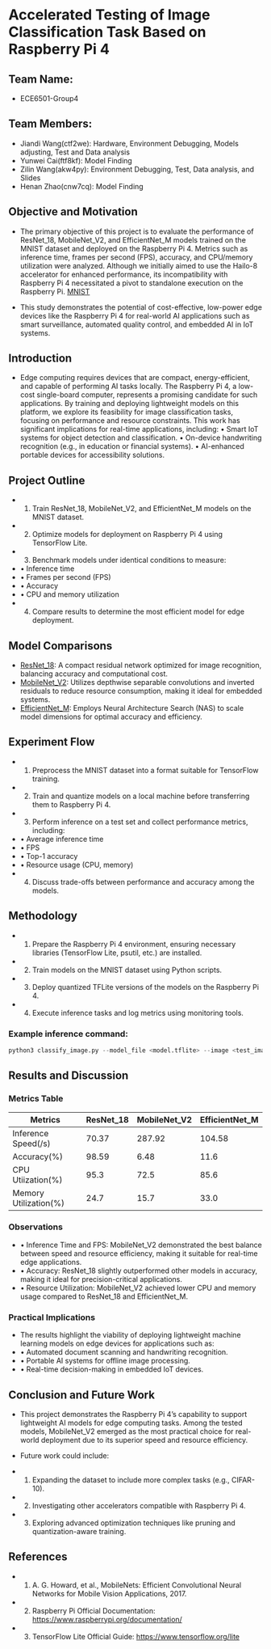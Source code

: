# Accelerated Testing of Image Classification Task Based on Raspberry Pi 4

## Team Name: 
- ECE6501-Group4
## Team Members:
- Jiandi Wang(ctf2we): Hardware, Environment Debugging, Models adjusting, Test and Data analysis
- Yunwei Cai(ftf8kf): Model Finding
- Zilin Wang(akw4py): Environment Debugging, Test, Data analysis, and Slides
- Henan Zhao(cnw7cq): Model Finding

## Objective and Motivation
- The primary objective of this project is to evaluate the performance of ResNet_18, MobileNet_V2, and EfficientNet_M models trained on the MNIST dataset and deployed on the Raspberry Pi 4. Metrics such as inference time, frames per second (FPS), accuracy, and CPU/memory utilization were analyzed. Although we initially aimed to use the Hailo-8 accelerator for enhanced performance, its incompatibility with Raspberry Pi 4 necessitated a pivot to standalone execution on the Raspberry Pi.
[MNIST](https://www.tensorflow.org/datasets/catalog/mnist)

- This study demonstrates the potential of cost-effective, low-power edge devices like the Raspberry Pi 4 for real-world AI applications such as smart surveillance, automated quality control, and embedded AI in IoT systems.

## Introduction
- Edge computing requires devices that are compact, energy-efficient, and capable of performing AI tasks locally. The Raspberry Pi 4, a low-cost single-board computer, represents a promising candidate for such applications.
By training and deploying lightweight models on this platform, we explore its feasibility for image classification tasks, focusing on performance and resource constraints. This work has significant implications for real-time applications, including:
	•	Smart IoT systems for object detection and classification.
	•	On-device handwriting recognition (e.g., in education or financial systems).
	•	AI-enhanced portable devices for accessibility solutions.

## Project Outline
- 1.	Train ResNet_18, MobileNet_V2, and EfficientNet_M models on the MNIST dataset.
- 2.	Optimize models for deployment on Raspberry Pi 4 using TensorFlow Lite.
- 3.	Benchmark models under identical conditions to measure:
-  •	Inference time
-  •	Frames per second (FPS)
-  •	Accuracy
-  •	CPU and memory utilization
- 4.	Compare results to determine the most efficient model for edge deployment.

## Model Comparisons
- [ResNet_18](https://pytorch.org/vision/main/models/generated/torchvision.models.resnet18.html): A compact residual network optimized for image recognition, balancing accuracy and computational cost.
- [MobileNet_V2](https://pytorch.org/hub/pytorch_vision_mobilenet_v2/): Utilizes depthwise separable convolutions and inverted residuals to reduce resource consumption, making it ideal for embedded systems.
- [EfficientNet_M](https://pytorch.org/vision/main/models/efficientnet.html): Employs Neural Architecture Search (NAS) to scale model dimensions for optimal accuracy and efficiency.

## Experiment Flow
- 1.	Preprocess the MNIST dataset into a format suitable for TensorFlow training.
- 2.	Train and quantize models on a local machine before transferring them to Raspberry Pi 4.
- 3.	Perform inference on a test set and collect performance metrics, including:
-  •	Average inference time
-  •	FPS
-  •	Top-1 accuracy
-  •	Resource usage (CPU, memory)
- 4.	Discuss trade-offs between performance and accuracy among the models.

## Methodology
- 1.	Prepare the Raspberry Pi 4 environment, ensuring necessary libraries (TensorFlow Lite, psutil, etc.) are installed.
- 2.	Train models on the MNIST dataset using Python scripts.
- 3.	Deploy quantized TFLite versions of the models on the Raspberry Pi 4.
- 4.	Execute inference tasks and log metrics using monitoring tools.
### Example inference command:
```python
python3 classify_image.py --model_file <model.tflite> --image <test_image>
```
## Results and Discussion
### Metrics Table
| Metrics  | ResNet_18 | MobileNet_V2 | EfficientNet_M |
| ------------- | ------------- | ------------- | ------------- | 
| Inference Speed(/s)  | 70.37  | 287.92 | 104.58 |
| Accuracy(%)  | 98.59  | 6.48 | 11.6 |
| CPU Utiization(%) | 95.3 | 72.5 | 85.6 |
| Memory Utilization(%) | 24.7 | 15.7 | 33.0 |

### Observations
 - •	Inference Time and FPS: MobileNet_V2 demonstrated the best balance between speed and resource efficiency, making it suitable for real-time edge applications.
-  •	Accuracy: ResNet_18 slightly outperformed other models in accuracy, making it ideal for precision-critical applications.
-  •	Resource Utilization: MobileNet_V2 achieved lower CPU and memory usage compared to ResNet_18 and EfficientNet_M.
### Practical Implications
- The results highlight the viability of deploying lightweight machine learning models on edge devices for applications such as:
- •	Automated document scanning and handwriting recognition.
- •	Portable AI systems for offline image processing.
- •	Real-time decision-making in embedded IoT devices.

## Conclusion and Future Work
- This project demonstrates the Raspberry Pi 4’s capability to support lightweight AI models for edge computing tasks. Among the tested models, MobileNet_V2 emerged as the most practical choice for real-world deployment due to its superior speed and resource efficiency.

- Future work could include:
- 	1.	Expanding the dataset to include more complex tasks (e.g., CIFAR-10).
- 	2.	Investigating other accelerators compatible with Raspberry Pi 4.
- 	3.	Exploring advanced optimization techniques like pruning and quantization-aware training.

## References
-	1.	A. G. Howard, et al., MobileNets: Efficient Convolutional Neural Networks for Mobile Vision Applications, 2017.
-	2.	Raspberry Pi Official Documentation: https://www.raspberrypi.org/documentation/
-	3.	TensorFlow Lite Official Guide: https://www.tensorflow.org/lite
